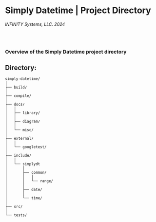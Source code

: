 ﻿# Simply Datetime | Project Directory
###### INFINITY Systems, LLC. 2024

<br/>

### Overview of the Simply Datetime project directory

## Directory:
```text
simply-datetime/
│
├── build/
│
├── compile/
│
├── docs/
│   │
│   ├── library/
│   │
│   ├── diagram/
│   │
│   └── misc/
│
├── external/
│   │
│   └── googletest/
│
├── include/
│   │
│   └── simplydt
│       │
│       ├── common/
│       │   │
│       │   └── range/
│       │
│       ├── date/
│       │
│       └── time/
│
├── src/
│
└── tests/
```